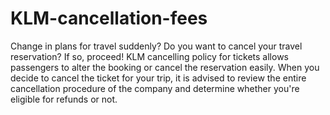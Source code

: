 # KLM-cancellation-fees
Change in plans for travel suddenly? Do you want to cancel your travel reservation? If so, proceed! KLM cancelling policy for tickets allows passengers to alter the booking or cancel the reservation easily. When you decide to cancel the ticket for your trip, it is advised to review the entire cancellation procedure of the company and determine whether you're eligible for refunds or not.
